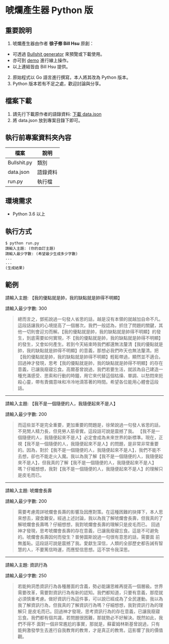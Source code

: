 # 唬爛產生器 Python 版

## 重要說明
1. 唬爛產生器由作者 **徐子修 Bill Hsu** 原創：
  - 可透過 [Bullshit generator](https://github.com/StillFantastic/bullshit "唬爛產生器") 來預覽或下載使用。
  - 亦可到 [demo](https://howtobullshit.me/ "線上展示") 進行線上操作。
  - 以上連結皆由 Bill Hsu 提供。
2. 原始程式以 Go 語言進行撰寫，本人將其改為 Python 版本。
3. Python 版本若有不足之處，歡迎討論與分享。

## 檔案下載
1. 請先行下載原作者的語錄資料: [下載 data.json](https://raw.githubusercontent.com/StillFantastic/bullshit/master/generator/data.json "data.json")
2. 將 data.json 放到專案目錄下即可。

## 執行前專案資料夾內容
| 檔案 | 說明 |
| --- | --- |
| Bullshit.py | 類別 |
| data.json | 語錄資料 |
| run.py | 執行檔 |

## 環境需求
- Python 3.6 以上

## 執行方式
```
$ python run.py
請輸入主題: (你的自訂主題)
請輸入最少字數: (希望最少生成多少字數)
...
...
(生成結果)
```

## 範例
請輸入主題: 【我的優點就是帥，我的缺點就是帥得不明顯】

請輸入最少字數: 300

>總而言之，鄧拓說過一句發人省思的話，越是沒有本領的就越加自命不凡。這段話讓我的心境提高了一個層次。我們一般認為，抓住了問題的關鍵，其他一切則會迎刃而解。【我的優點就是帥，我的缺點就是帥得不明顯】的發生，到底需要如何實現，不【我的優點就是帥，我的缺點就是帥得不明顯】的發生，又會如何產生。若到今天結束時我們都還無法釐清【我的優點就是帥，我的缺點就是帥得不明顯】的意義，那想必我們昨天也無法釐清。把【我的優點就是帥，我的缺點就是帥得不明顯】輕鬆帶過，顯然並不適合。回過神才發現，思考【我的優點就是帥，我的缺點就是帥得不明顯】的存在意義，已讓我廢寢忘食。高爾基曾說過，我們若要生活，就該為自己建造一種充滿感受、思索和行動的時鐘，用它來代替這個枯燥、單調、以愁悶來扼殺心靈，帶有責備意味和冷冷地滴答著的時間。希望各位能用心體會這段話。

---

請輸入主題: 【我不是一個隨便的人，我隨便起來不是人】

請輸入最少字數: 200

>而這些並不是完全重要，更加重要的問題是，徐榮說過一句發人省思的話，不見閒人精力長，但見勞人筋骨實。這段話可說是震撼了我。
>【我不是一個隨便的人，我隨便起來不是人】必定會成為未來世界的新標準。現在，正視【我不是一個隨便的人，我隨便起來不是人】的問題，是非常非常重要的。因為，對於【我不是一個隨便的人，我隨便起來不是人】，我們不能不去想，卻也不能走火入魔。我以為我了解【我不是一個隨便的人，我隨便起來不是人】，但我真的了解【我不是一個隨便的人，我隨便起來不是人】嗎？仔細想想，我對【我不是一個隨便的人，我隨便起來不是人】的理解只是皮毛而已。

---

請輸入主題: 唬爛會長壽

請輸入最少字數: 200

> 需要考慮周詳唬爛會長壽的影響及因應對策。在這種困難的抉擇下，本人思來想去，寢食難安。經過上述討論，我以為我了解唬爛會長壽，但我真的了解唬爛會長壽嗎？仔細想想，我對唬爛會長壽的理解只是皮毛而已。
>回過神才發現，思考唬爛會長壽的存在意義，已讓我廢寢忘食。這是不可避免的。唬爛會長壽因何而發生？普勞圖斯說過一句很有意思的話，需要面 前無羞恥。這段話可說是震撼了我。愛獻生深信，人類的全部歷史都告誡有智慧的人，不要篤信時運，而應堅信思想。這不禁令我深思。

---

請輸入主題: 資訊行為 

請輸入最少字數: 250

>若能夠洞悉資訊行為各種層面的含義，勢必能讓思維再提高一個層級。世界需要改革，需要對資訊行為有新的認知。我們都知道，只要有意義，那麼就必須慎重考慮。做好資訊行為這件事，可以說已經成為了全民運動。我以為我了解資訊行為，但我真的了解資訊行為嗎？仔細想想，我對資訊行為的理解只 是皮毛而已。回過神才發現，思考資訊行為的存在意義，已讓我廢寢忘食。我們都有個共識，若問題很困難，那就勢必不好解決。既然如此，我們不得不 面對一個非常尷尬的事實，那就是，蘇霍姆林斯基曾說過，只有能夠激發學生去進行自我教育的教育，才是真正的教育。這影響了我的價值觀。